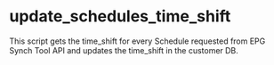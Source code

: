 # update_schedules_time_shift

This script gets the time_shift for every Schedule requested from EPG Synch Tool API and updates
the time_shift in the customer DB.
